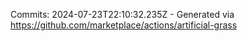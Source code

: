 Commits: 2024-07-23T22:10:32.235Z - Generated via https://github.com/marketplace/actions/artificial-grass
<br>
